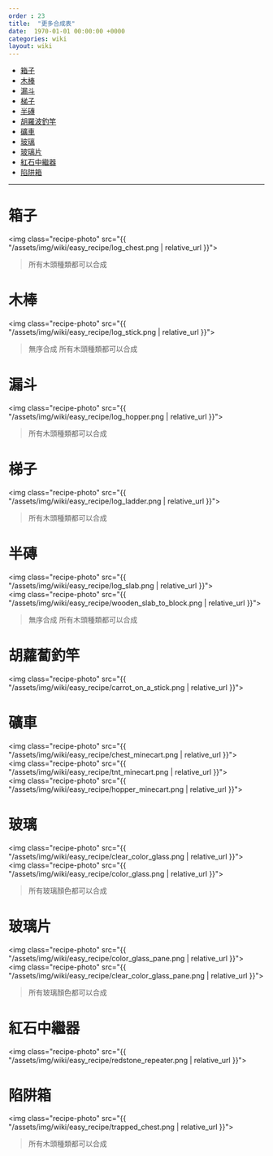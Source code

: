```yaml
---
order : 23
title:  "更多合成表"
date:  1970-01-01 00:00:00 +0000
categories: wiki
layout: wiki
---
```


- [箱子](#箱子)
- [木棒](#木棒)
- [漏斗](#漏斗)
- [梯子](#梯子)
- [半磚](#半磚)
- [胡羅波釣竿](#胡羅波釣竿)
- [礦車](#礦車)
- [玻璃](#玻璃)
- [玻璃片](#玻璃片)
- [紅石中繼器](#紅石中繼器)
- [陷阱箱](#陷阱箱)

---

# 箱子

<img class="recipe-photo" src="{{ "/assets/img/wiki/easy_recipe/log_chest.png | relative_url }}">  
> 所有木頭種類都可以合成

# 木棒

<img class="recipe-photo" src="{{ "/assets/img/wiki/easy_recipe/log_stick.png | relative_url }}">  
> 無序合成
> 所有木頭種類都可以合成

# 漏斗

<img class="recipe-photo" src="{{ "/assets/img/wiki/easy_recipe/log_hopper.png | relative_url }}">  
> 所有木頭種類都可以合成

# 梯子

<img class="recipe-photo" src="{{ "/assets/img/wiki/easy_recipe/log_ladder.png | relative_url }}">  
> 所有木頭種類都可以合成

# 半磚

<img class="recipe-photo" src="{{ "/assets/img/wiki/easy_recipe/log_slab.png | relative_url }}">  
<img class="recipe-photo" src="{{ "/assets/img/wiki/easy_recipe/wooden_slab_to_block.png | relative_url }}">  
> 無序合成
> 所有木頭種類都可以合成

# 胡蘿蔔釣竿

<img class="recipe-photo" src="{{ "/assets/img/wiki/easy_recipe/carrot_on_a_stick.png | relative_url }}">

# 礦車

<img class="recipe-photo" src="{{ "/assets/img/wiki/easy_recipe/chest_minecart.png | relative_url }}">  
<img class="recipe-photo" src="{{ "/assets/img/wiki/easy_recipe/tnt_minecart.png | relative_url }}">  
<img class="recipe-photo" src="{{ "/assets/img/wiki/easy_recipe/hopper_minecart.png | relative_url }}">

# 玻璃

<img class="recipe-photo" src="{{ "/assets/img/wiki/easy_recipe/clear_color_glass.png | relative_url }}">  
<img class="recipe-photo" src="{{ "/assets/img/wiki/easy_recipe/color_glass.png | relative_url }}">  
> 所有玻璃顏色都可以合成

# 玻璃片

<img class="recipe-photo" src="{{ "/assets/img/wiki/easy_recipe/color_glass_pane.png | relative_url }}">  
<img class="recipe-photo" src="{{ "/assets/img/wiki/easy_recipe/clear_color_glass_pane.png | relative_url }}">  
> 所有玻璃顏色都可以合成

# 紅石中繼器

<img class="recipe-photo" src="{{ "/assets/img/wiki/easy_recipe/redstone_repeater.png | relative_url }}">

# 陷阱箱

<img class="recipe-photo" src="{{ "/assets/img/wiki/easy_recipe/trapped_chest.png | relative_url }}">  
> 所有木頭種類都可以合成